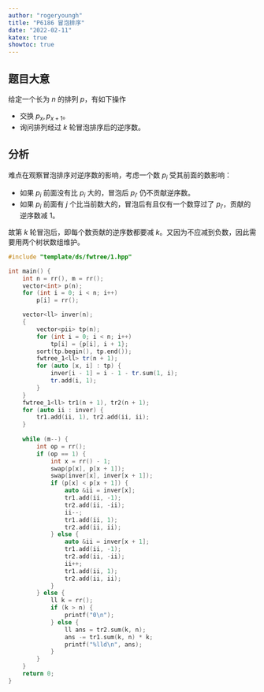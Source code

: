 ```yaml
---
author: "rogeryoungh"
title: "P6186 冒泡排序"
date: "2022-02-11"
katex: true
showtoc: true
---
```


## 题目大意

给定一个长为 $n$ 的排列 $p$，有如下操作

- 交换 $p_{x}, p_{x+1}$。
- 询问排列经过 $k$ 轮冒泡排序后的逆序数。

## 分析

难点在观察冒泡排序对逆序数的影响，考虑一个数 $p_i$ 受其前面的数影响：

- 如果 $p_i$ 前面没有比 $p_i$ 大的，冒泡后 $p_{i'}$ 仍不贡献逆序数。
- 如果 $p_i$ 前面有 $j$ 个比当前数大的，冒泡后有且仅有一个数穿过了 $p_{i'}$，贡献的逆序数减 $1$。

故第 $k$ 轮冒泡后，即每个数贡献的逆序数都要减 $k$。又因为不应减到负数，因此需要用两个树状数组维护。

```cpp
#include "template/ds/fwtree/1.hpp"

int main() {
    int n = rr(), m = rr();
    vector<int> p(n);
    for (int i = 0; i < n; i++)
        p[i] = rr();

    vector<ll> inver(n);
    {
        vector<pii> tp(n);
        for (int i = 0; i < n; i++)
            tp[i] = {p[i], i + 1};
        sort(tp.begin(), tp.end());
        fwtree_1<ll> tr(n + 1);
        for (auto [x, i] : tp) {
            inver[i - 1] = i - 1 - tr.sum(1, i);
            tr.add(i, 1);
        }
    }
    fwtree_1<ll> tr1(n + 1), tr2(n + 1);
    for (auto ii : inver) {
        tr1.add(ii, 1), tr2.add(ii, ii);
    }
    
    while (m--) {
        int op = rr();
        if (op == 1) {
            int x = rr() - 1;
            swap(p[x], p[x + 1]);
            swap(inver[x], inver[x + 1]);
            if (p[x] < p[x + 1]) {
                auto &ii = inver[x];
                tr1.add(ii, -1);
                tr2.add(ii, -ii);
                ii--;
                tr1.add(ii, 1);
                tr2.add(ii, ii);
            } else {
                auto &ii = inver[x + 1];
                tr1.add(ii, -1);
                tr2.add(ii, -ii);
                ii++;
                tr1.add(ii, 1);
                tr2.add(ii, ii);
            }
        } else {
            ll k = rr();
            if (k > n) {
                printf("0\n");
            } else {
                ll ans = tr2.sum(k, n);
                ans -= tr1.sum(k, n) * k;
                printf("%lld\n", ans);
            }
        }
    }
    return 0;
}
```
